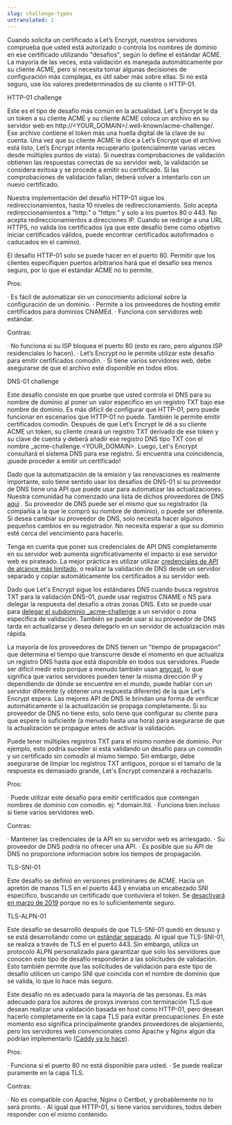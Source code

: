 ```yaml
---
slug: challenge-types
untranslated: 1
---
```

Cuando solicita un certificado a Let’s Encrypt, nuestros servidores comprueba que usted está autorizado o controla los nombres de dominio en ese certificado utilizando "desafíos", según lo define el estándar ACME. La mayoría de las veces, esta validación es manejada automáticamente por su cliente ACME, pero si necesita tomar algunas decisiones de configuración más complejas, es útil saber más sobre ellas. Si no está seguro, use los valores predeterminados de su cliente o HTTP-01.

HTTP-01 challenge

Este es el tipo de desafío más común en la actualidad. Let's Encrypt le da un token a su cliente ACME y su cliente ACME coloca un archivo en su servidor web en http://<YOUR_DOMAIN>/.well-known/acme-challenge/<TOKEN>. Ese archivo contiene el token más una huella digital de la clave de su cuenta. Una vez que su cliente ACME le dice a Let’s Encrypt que el archivo está listo, Let’s Encrypt intenta recuperarlo (potencialmente varias veces desde múltiples puntos de vista). Si nuestras comprobaciones de validación obtienen las respuestas correctas de su servidor web, la validación se considera exitosa y se procede a emitir su certificado. Si las comprobaciones de validación fallan, deberá volver a intentarlo con un nuevo certificado.

Nuestra implementación del desafío HTTP-01 sigue los redireccionamientos, hasta 10 niveles de redireccionamiento. Solo acepta redireccionamientos a "http:" o "https:" y solo a los puertos 80 o 443. No acepta redireccionamientos a direcciones IP. Cuando se redirige a una URL HTTPS, no valida los certificados (ya que este desafío tiene como objetivo iniciar certificados válidos, puede encontrar certificados autofirmados o caducados en el camino).

El desafío HTTP-01 solo se puede hacer en el puerto 80. Permitir que los clientes especifiquen puertos arbitrarios hará que el desafío sea menos seguro, por lo que el estándar ACME no lo permite.

Pros:

· Es fácil de automatizar sin un conocimiento adicional sobre la configuración de un dominio.
· Permite a los proveedores de hosting emitir certificados para dominios CNAMEd.
· Funciona con servidores web estándar.

Contras:

· No funciona si su ISP bloquea el puerto 80 (esto es raro, pero algunos ISP residenciales lo hacen).
· Let’s Encrypt no le permite utilizar este desafío para emitir certificados comodín.
· Si tiene varios servidores web, debe asegurarse de que el archivo esté disponible en todos ellos.

DNS-01 challenge

Este desafío consiste en que pruebe que usted controla el DNS para su nombre de dominio al poner un valor específico en un registro TXT bajo ese nombre de dominio. Es más difícil de configurar que HTTP-01, pero puede funcionar en escenarios que HTTP-01 no puede. También le permite emitir certificados comodín. Después de que Let’s Encrypt le dé a su cliente ACME un token, su cliente creará un registro TXT derivado de ese token y su clave de cuenta y deberá añadir ese registro DNS tipo TXT con el nombre _acme-challenge.<YOUR_DOMAIN>. Luego, Let's Encrypt consultará el sistema DNS para ese registro. Si encuentra una coincidencia, ¡puede proceder a emitir un certificado!

Dado que la automatización de la emisión y las renovaciones es realmente importante, solo tiene sentido usar los desafíos de DNS-01 si su proveedor de DNS tiene una API que puede usar para automatizar las actualizaciones. Nuestra comunidad ha comenzado una lista de dichos proveedores de DNS <a href="https://community.letsencrypt.org/t/dns-providers-who-easily-integrate-with-lets-encrypt-dns-validation/86438">aqui</a> . Su proveedor de DNS puede ser el mismo que su registrador (la compañía a la que le compró su nombre de dominio), o puede ser diferente. Si desea cambiar su proveedor de DNS, solo necesita hacer algunos pequeños cambios en su registrador. No necesita esperar a que su dominio esté cerca del vencimiento para hacerlo.

Tenga en cuenta que poner sus credenciales de API DNS completamente en su servidor web aumenta significativamente el impacto si ese servidor web es pirateado. La mejor práctica es utilizar utilizar <a href="https://www.eff.org/deeplinks/2018/02/technical-deep-dive-securing-automation-acme-dns-challenge-validation">credenciales de API de alcance más limitado</a>, o realizar la validación de DNS desde un servidor separado y copiar automáticamente los certificados a su servidor web.

Dado que Let's Encrypt sigue los estándares DNS cuando busca registros TXT para la validación DNS-01, puede usar registros CNAME o NS para delegar la respuesta del desafío a otras zonas DNS. Esto se puede usar para <a href="https://www.eff.org/deeplinks/2018/02/technical-deep-dive-securing-automation-acme-dns-challenge-validation">delegar el subdominio _acme-challenge</a> a un servidor o zona específica de validación. También se puede usar si su proveedor de DNS tarda en actualizarse y desea delegarlo en un servidor de actualización más rápida.

La mayoría de los proveedores de DNS tienen un "tiempo de propagación" que determina el tiempo que transcurre desde el momento en que actualiza un registro DNS hasta que está disponible en todos sus servidores. Puede ser difícil medir esto porque a menudo también usan <a href="https://en.wikipedia.org/wiki/Anycast">anycast</a>, lo que significa que varios servidores pueden tener la misma dirección IP y dependiendo de dónde se encuentre en el mundo, puede hablar con un servidor diferente (y obtener una respuesta diferente) de la que Let's Encrypt espera. Las mejores API de DNS le brindan una forma de verificar automáticamente si la actualización se propaga completamente. Si su proveedor de DNS no tiene esto, solo tiene que configurar su cliente para que espere lo suficiente (a menudo hasta una hora) para asegurarse de que la actualización se propague antes de activar la validación.

Puede tener múltiples registros TXT para el mismo nombre de dominio. Por ejemplo, esto podría suceder si está validando un desafío para un comodín y un certificado sin comodín al mismo tiempo. Sin embargo, debe asegurarse de limpiar los registros TXT antiguos, porque si el tamaño de la respuesta es demasiado grande, Let's Encrypt comenzará a rechazarlo.

Pros:

· Puede utilizar este desafío para emitir certificados que contengan nombres de dominio con comodín. ej: *.domain.ltd.
· Funciona bien incluso si tiene varios servidores web.

Contras:

· Mantener las credenciales de la API en su servidor web es arriesgado.
· Su proveedor de DNS podría no ofrecer una API.
· Es posible que su API de DNS no proporcione información sobre los tiempos de propagación.

TLS-SNI-01

Este desafío se definió en versiones preliminares de ACME. Hacía un apretón de manos TLS en el puerto 443 y enviaba un encabezado SNI específico, buscando un certificado que contuviera el token. Se <a href="https://community.letsencrypt.org/t/march-13-2019-end-of-life-for-all-tls-sni-01-validation-support/74209">desactivará en marzo de 2019</a> porque no es lo suficientemente seguro.

TLS-ALPN-01

Este desafío se desarrolló después de que TLS-SNI-01 quedó en desuso y se está desarrollando como un <a href="https://tools.ietf.org/html/draft-ietf-acme-tls-alpn-01">estándar separado</a>. Al igual que TLS-SNI-01, se realiza a través de TLS en el puerto 443. Sin embargo, utiliza un protocolo ALPN personalizado para garantizar que solo los servidores que conocen este tipo de desafío responderán a las solicitudes de validación. Esto también permite que las solicitudes de validación para este tipo de desafío utilicen un campo SNI que coincida con el nombre de dominio que se valida, lo que lo hace más seguro.

Este desafío no es adecuado para la mayoría de las personas. Es más adecuado para los autores de proxys inversos con terminación TLS que desean realizar una validación basada en host como HTTP-01, pero desean hacerlo completamente en la capa TLS para evitar  preocupaciones. En este momento eso significa principalmente grandes proveedores de alojamiento, pero los servidores web convencionales como Apache y Nginx algún día podrían implementarlo (<a href="https://caddy.community/t/caddy-supports-the-acme-tls-alpn-challenge/4860">Caddy ya lo hace</a>).

Pros:

· Funciona si el puerto 80 no está disponible para usted.
· Se puede realizar puramente en la capa TLS.

Contras:

· No es compatible con Apache, Nginx o Certbot, y probablemente no lo será pronto.
· Al igual que HTTP-01, si tiene varios servidores, todos deben responder con el mismo contenido.


